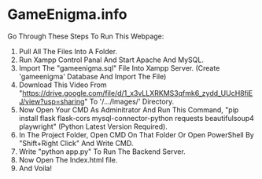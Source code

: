 # GameEnigma.info
Go Through These Steps To Run This Webpage:
1. Pull All The Files Into A Folder.
2. Run Xampp Control Panal And Start Apache And MySQL.
3. Import The "gameenigma.sql" File Into Xampp Server. (Create 'gameenigma' Database And Import The File)
4. Download This Video From "https://drive.google.com/file/d/1_x3vLLXRKMS3qfmk6_zydd_UUcH8fiEJ/view?usp=sharing" To '/.../Images/' Directory.
5. Now Open Your CMD As Adminitrator And Run This Command, "pip install flask flask-cors mysql-connector-python requests beautifulsoup4 playwright" (Python Latest Version Required).
6. In The Project Folder, Open CMD On That Folder Or Open PowerShell By "Shift+Right Click" And Write CMD.
7. Write "python app.py" To Run The Backend Server.
8. Now Open The Index.html file.
9. And Voila!
